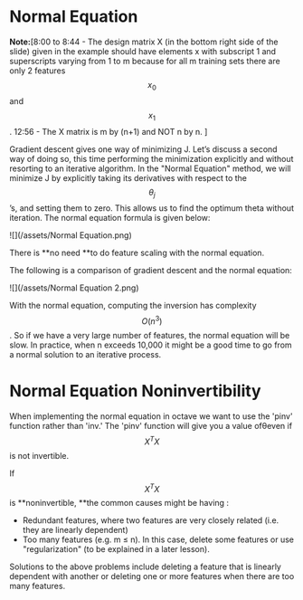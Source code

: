 # Normal Equation

**Note:**\[8:00 to 8:44 - The design matrix X \(in the bottom right side of the slide\) given in the example should have elements x with subscript 1 and superscripts varying from 1 to m because for all m training sets there are only 2 features $$x_0$$ and $$x_1$$. 12:56 - The X matrix is m by \(n+1\) and NOT n by n. \]

Gradient descent gives one way of minimizing J. Let’s discuss a second way of doing so, this time performing the minimization explicitly and without resorting to an iterative algorithm. In the "Normal Equation" method, we will minimize J by explicitly taking its derivatives with respect to the $$ \theta_j$$ ’s, and setting them to zero. This allows us to find the optimum theta without iteration. The normal equation formula is given below:

![](/assets/Normal Equation.png)

There is **no need **to do feature scaling with the normal equation.

The following is a comparison of gradient descent and the normal equation:

![](/assets/Normal Equation 2.png)

With the normal equation, computing the inversion has complexity $$ O(n^3) $$. So if we have a very large number of features, the normal equation will be slow. In practice, when n exceeds 10,000 it might be a good time to go from a normal solution to an iterative process.



# Normal Equation Noninvertibility

When implementing the normal equation in octave we want to use the 'pinv' function rather than 'inv.' The 'pinv' function will give you a value ofθeven if $$ X^{T}X $$  is not invertible.

If  $$X^{T}X$$  is **noninvertible, **the common causes might be having :

* Redundant features, where two features are very closely related \(i.e. they are linearly dependent\)
* Too many features \(e.g. m ≤ n\). In this case, delete some features or use "regularization" \(to be explained in a later lesson\).

Solutions to the above problems include deleting a feature that is linearly dependent with another or deleting one or more features when there are too many features.

